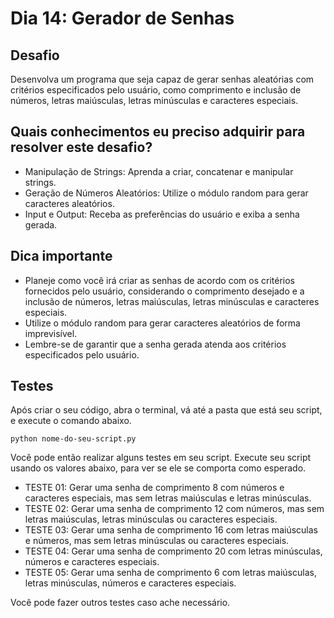 # Dia 14: Gerador de Senhas

## Desafio
Desenvolva um programa que seja capaz de gerar senhas aleatórias com critérios especificados pelo usuário, como comprimento e inclusão de números, letras maiúsculas, letras minúsculas e caracteres especiais.

## Quais conhecimentos eu preciso adquirir para resolver este desafio?
- Manipulação de Strings: Aprenda a criar, concatenar e manipular strings.
- Geração de Números Aleatórios: Utilize o módulo random para gerar caracteres aleatórios.
- Input e Output: Receba as preferências do usuário e exiba a senha gerada.

## Dica importante
- Planeje como você irá criar as senhas de acordo com os critérios fornecidos pelo usuário, considerando o comprimento desejado e a inclusão de números, letras maiúsculas, letras minúsculas e caracteres especiais.
- Utilize o módulo random para gerar caracteres aleatórios de forma imprevisível.
- Lembre-se de garantir que a senha gerada atenda aos critérios especificados pelo usuário.

## Testes
Após criar o seu código, abra o terminal, vá até a pasta que está seu script, e execute o comando abaixo.

```python nome-do-seu-script.py```

Você pode então realizar alguns testes em seu script. Execute seu script usando os valores abaixo, para ver se ele se comporta como esperado.

- TESTE 01: Gerar uma senha de comprimento 8 com números e caracteres especiais, mas sem letras maiúsculas e letras minúsculas.
- TESTE 02: Gerar uma senha de comprimento 12 com números, mas sem letras maiúsculas, letras minúsculas ou caracteres especiais.
- TESTE 03: Gerar uma senha de comprimento 16 com letras maiúsculas e números, mas sem letras minúsculas ou caracteres especiais.
- TESTE 04: Gerar uma senha de comprimento 20 com letras minúsculas, números e caracteres especiais.
- TESTE 05: Gerar uma senha de comprimento 6 com letras maiúsculas, letras minúsculas, números e caracteres especiais.

Você pode fazer outros testes caso ache necessário.